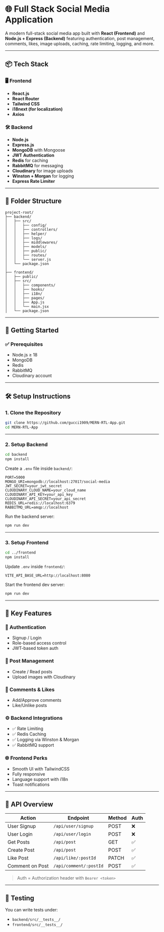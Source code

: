 # 🌐 Full Stack Social Media Application

A modern full-stack social media app built with **React (Frontend)** and **Node.js + Express (Backend)** featuring authentication, post management, comments, likes, image uploads, caching, rate limiting, logging, and more.

---

## 📦 Tech Stack

### 🖥️ Frontend

- **React.js**
- **React Router**
- **Tailwind CSS**
- **i18next (for localization)**
- **Axios**

### 🛠️ Backend

- **Node.js**
- **Express.js**
- **MongoDB** with Mongoose
- **JWT Authentication**
- **Redis** for caching
- **RabbitMQ** for messaging
- **Cloudinary** for image uploads
- **Winston + Morgan** for logging
- **Express Rate Limiter**

---

## 📁 Folder Structure

```
project-root/
├── backend/
│   ├── src/
│   │   ├── config/
│   │   ├── controllers/
│   │   ├── helper/
│   │   ├── logs/
│   │   ├── middlewares/
│   │   ├── models/
│   │   ├── public/
│   │   ├── routes/
│   │   └── server.js
│   └── package.json
│
├── frontend/
│   ├── public/
│   ├── src/
│   │   ├── components/
│   │   ├── hooks/
│   │   ├── i18n/
│   │   ├── pages/
│   │   ├── App.js
│   │   └── main.jsx
│   └── package.json
```

---

## 🚀 Getting Started

### ✅ Prerequisites

- Node.js ≥ 18
- MongoDB
- Redis
- RabbitMQ
- Cloudinary account

---

## 🛠️ Setup Instructions

### 1. Clone the Repository

```bash
git clone https://github.com/gucci1909/MERN-RTL-App.git
cd MERN-RTL-App
```

---

### 2. Setup Backend

```bash
cd backend
npm install
```

Create a `.env` file inside `backend/`:

```
PORT=5000
MONGO_URI=mongodb://localhost:27017/social-media
JWT_SECRET=your_jwt_secret
CLOUDINARY_CLOUD_NAME=your_cloud_name
CLOUDINARY_API_KEY=your_api_key
CLOUDINARY_API_SECRET=your_api_secret
REDIS_URL=redis://localhost:6379
RABBITMQ_URL=amqp://localhost
```

Run the backend server:

```bash
npm run dev
```

---

### 3. Setup Frontend

```bash
cd ../frontend
npm install
```

Update `.env` inside `frontend/`:

```
VITE_API_BASE_URL=http://localhost:8080
```

Start the frontend dev server:

```bash
npm run dev
```

---

## 📌 Key Features

### 🔐 Authentication

- Signup / Login
- Role-based access control
- JWT-based token auth

### 📄 Post Management

- Create / Read posts
- Upload images with Cloudinary

### 💬 Comments & Likes

- Add/Approve comments
- Like/Unlike posts

### ⚙️ Backend Integrations

- ✅ Rate Limiting
- ✅ Redis Caching
- ✅ Logging via Winston & Morgan
- ✅ RabbitMQ support

### 🌐 Frontend Perks

- Smooth UI with TailwindCSS
- Fully responsive
- Language support with i18n
- Toast notifications

---

## 🔗 API Overview

| Action          | Endpoint                  | Method | Auth |
|-----------------|---------------------------|--------|------|
| User Signup     | `/api/user/signup`        | POST   | ❌   |
| User Login      | `/api/user/login`         | POST   | ❌   |
| Get Posts       | `/api/post`               | GET    | ✅   |
| Create Post     | `/api/post`               | POST   | ✅   |
| Like Post       | `/api/like/:postId`       | PATCH  | ✅   |
| Comment on Post | `/api/comment/:postId`    | POST   | ✅   |

> Auth = Authorization header with `Bearer <token>`

---

## 🧪 Testing

You can write tests under:

- `backend/src/__tests__/`
- `frontend/src/__tests__/`

